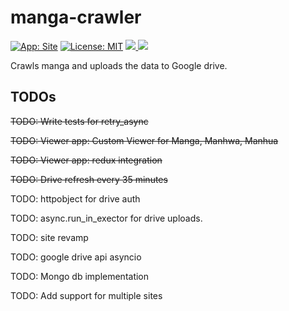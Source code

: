 # manga-crawler
[![App: Site](https://img.shields.io/badge/App-Site-orange)](https://shambu09.github.io/manga-viewer/)
[![License: MIT](https://img.shields.io/badge/License-MIT-green.svg)](https://opensource.org/licenses/MIT)
<a href="https://github.com/shambu09/manga-viewer">
<img src ="https://img.shields.io/badge/Viewer-manga--viewer-blue">
</a>
<a href="https://github.com/shambu09/manga-utils-server">
<img src ="https://img.shields.io/badge/Server-manga--utils--server-blue">
</a>

Crawls manga and uploads the data to Google drive.

## TODOs

~~TODO: Write tests for retry_async~~

~~TODO: Viewer app: Custom Viewer for Manga, Manhwa, Manhua~~

~~TODO: Viewer app: redux integration~~

~~TODO: Drive refresh every 35 minutes~~

TODO: httpobject for drive auth

TODO: async.run_in_exector for drive uploads.

TODO: site revamp

TODO: google drive api asyncio

TODO: Mongo db implementation

TODO: Add support for multiple sites
